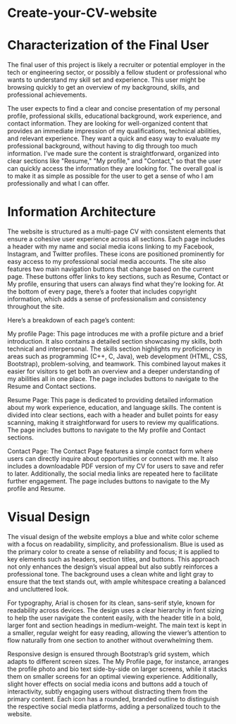 # Create-your-CV-website
# Characterization of the Final User
The final user of this project is likely a recruiter or potential employer in the tech or engineering sector, or possibly a fellow student or professional who wants to understand my skill set and experience. This user might be browsing quickly to get an overview of my background, skills, and professional achievements.

The user expects to find a clear and concise presentation of my personal profile, professional skills, educational background, work experience, and contact information. They are looking for well-organized content that provides an immediate impression of my qualifications, technical abilities, and relevant experience. They want a quick and easy way to evaluate my professional background, without having to dig through too much information. I’ve made sure the content is straightforward, organized into clear sections like "Resume," "My profile," and "Contact," so that the user can quickly access the information they are looking for. The overall goal is to make it as simple as possible for the user to get a sense of who I am professionally and what I can offer.

# Information Architecture
The website is structured as a multi-page CV with consistent elements that ensure a cohesive user experience across all sections. Each page includes a header with my name and social media icons linking to my Facebook, Instagram, and Twitter profiles. These icons are positioned prominently for easy access to my professional social media accounts. The site also features two main navigation buttons that change based on the current page. These buttons offer links to key sections, such as Resume, Contact or My profile, ensuring that users can always find what they're looking for. At the bottom of every page, there’s a footer that includes copyright information, which adds a sense of professionalism and consistency throughout the site.

Here’s a breakdown of each page’s content:

My profile Page: This page  introduces me with a profile picture and a brief introduction. It also contains a detailed section showcasing my skills, both technical and interpersonal. The skills section highlights my proficiency in areas such as programming (C++, C, Java), web development (HTML, CSS, Bootstrap), problem-solving, and teamwork. This combined layout makes it easier for visitors to get both an overview and a deeper understanding of my abilities all in one place. The page includes buttons to navigate to the Resume and Contact sections.

Resume Page: This page is dedicated to providing detailed information about my work experience, education, and language skills. The content is divided into clear sections, each with a header and bullet points for easy scanning, making it straightforward for users to review my qualifications. The page includes buttons to navigate to the My profile and Contact sections.

Contact Page: The Contact Page features a simple contact form where users can directly inquire about opportunities or connect with me. It also includes a downloadable PDF version of my CV for users to save and refer to later. Additionally, the social media links are repeated here to facilitate further engagement. The page includes buttons to navigate to the My profile and Resume.

# Visual Design
The visual design of the website employs a blue and white color scheme with a focus on readability, simplicity, and professionalism. Blue is used as the primary color to create a sense of reliability and focus; it is applied to key elements such as headers, section titles, and buttons. This approach not only enhances the design’s visual appeal but also subtly reinforces a professional tone. The background uses a clean white and light gray to ensure that the text stands out, with ample whitespace creating a balanced and uncluttered look.

For typography, Arial is chosen for its clean, sans-serif style, known for readability across devices. The design uses a clear hierarchy in font sizing to help the user navigate the content easily, with the header title in a bold, larger font and section headings in medium-weight. The main text is kept in a smaller, regular weight for easy reading, allowing the viewer’s attention to flow naturally from one section to another without overwhelming them.

Responsive design is ensured through Bootstrap’s grid system, which adapts to different screen sizes. The My Profile page, for instance, arranges the profile photo and bio text side-by-side on larger screens, while it stacks them on smaller screens for an optimal viewing experience. Additionally, slight hover effects on social media icons and buttons add a touch of interactivity, subtly engaging users without distracting them from the primary content. Each icon has a rounded, branded outline to distinguish the respective social media platforms, adding a personalized touch to the website.
